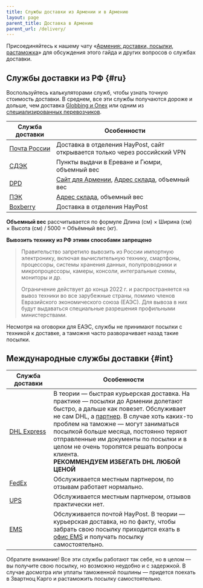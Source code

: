 ```yaml
---
title: Службы доставки из Армении и в Армению
layout: page
parent_title: Доставка в Армению
parent_url: /delivery/
---
```


Присоединяйтесь к нашему чату «[Армения: доставки, посылки, растаможка](https://t.me/am_delivery)» для обсуждения
этого гайда и других вопросов о службах доставки.

## Службы доставки из РФ {#ru}

Воспользуйтесь калькуляторами служб, чтобы узнать точную стоимость доставки. В среднем, все эти службы получаются
дороже и дольше, чем доставка [Globbing и Onex](mailforwarding.md) или одним из [специализированных перевозчиков](/delivery/#amtrans).

| Служба доставки                                        | Особенности                                                                                                      |
|--------------------------------------------------------|------------------------------------------------------------------------------------------------------------------|
| [Почта России](https://www.pochta.ru)                  | Доставка в отделения HayPost, сайт открывается только через российский VPN                                       |
| [СДЭК](https://www.cdek.ru/ru/calculate)               | Пункты выдачи в Ереване и Гюмри, объемный вес                                                                    |
| [DPD](https://www.dpd.ru/ols/calc/calc.do2)            | [Сайт для Армении](http://www.dpd.am), [Адрес склада](https://yandex.ru/maps/org/dpd/58628672136/), объемный вес |
| [ПЭК](https://pecom.ru/services-are/shipping-request/) | [Адрес склада](https://yandex.ru/maps/org/pek/115124467496/), объемный вес                                       |
| [Boxberry](https://boxberry.ru)                        | Доставка в отделения HayPost                                                                                     |

**Объемный вес** рассчитывается по формуле Длина (см)  × Ширина (см) × Высота (см) / 5000 = Объёмный вес (кг).

**Вывозить технику из РФ этими способами запрещено**

> Правительство запретило вывозить из России импортную электронику, включая вычислительную технику, смартфоны, процессоры,
> системы хранения данных, полупроводники и микропроцессоры, камеры, консоли, интегральные схемы, мониторы и др.
>
> Ограничение действует до конца 2022 г. и распространяется на вывоз техники во все зарубежные страны, помимо членов
> Евразийского экономического союза (ЕАЭС). Для вывоза в них будут выдаваться специальные разрешения профильными министерствами.

Несмотря на оговорки для ЕАЭС, службы не принимают посылки с техникой к доставке, а таможня часто разворачивает назад
такие посылки.

## Международные службы доставки {#int}

| Служба доставки                                                     | Особенности                                                                                                                                                                                                                                                                                                                                                                                                                |
|---------------------------------------------------------------------|----------------------------------------------------------------------------------------------------------------------------------------------------------------------------------------------------------------------------------------------------------------------------------------------------------------------------------------------------------------------------------------------------------------------------|
| [DHL&nbsp;Express](https://express.dhl/)                            | В теории — быстрая курьерская доставка. На практике — посылки до Армении долетают быстро, а дальше как повезет. Обслуживает не сам DHL, а [партнер](http://www.umaks.am/ru). В случае хоть каких-то проблем на таможне — могут заниматься посылкой больше месяца, постоянно теряют отправленные им документы по посылки и в целом не очень торопятся решать вопросы клиента.<br> **РЕКОММЕНДУЕМ ИЗБЕГАТЬ DHL ЛЮБОЙ ЦЕНОЙ** |
| [FedEx](https://www.fedex.com/en-am/home.html)                      | Обслуживается местным партнером, по отзывам работает нормально.                                                                                                                                                                                                                                                                                                                                                            |
| [UPS](https://www.ups.com/am/en/contact.page)                       | Обслуживается местным партнером, отзывов практически нет.                                                                                                                                                                                                                                                                                                                                                                  |
| [EMS](https://www.ems.post/en/global-network/ems-operators/armenia) | Обслуживается почтой HayPost. В теории — курьерская доставка, но по факту, чтобы забрать свою посылку приходится ехать в [офис EMS](https://yandex.ru/maps/10262/yerevan/house/YE0YcwdoTUwCQFpqfX10eXRqZA==/) и получать посылку самостоятельно.                                                                                                                                                                           |

Обратите внимание! Все эти службы работают так себе, но в целом — вы получите свою посылку, но возможно неудобно
и с задержкой. В случае досмотра или уплаты таможенной пошлины — придется поехать в Звартноц Карго и растаможить
посылку самостоятельно.
